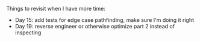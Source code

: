 Things to revisit when I have more time:

* Day 15: add tests for edge case pathfinding, make sure I'm doing it right
* Day 19: reverse engineer or otherwise optimize part 2 instead of inspecting
